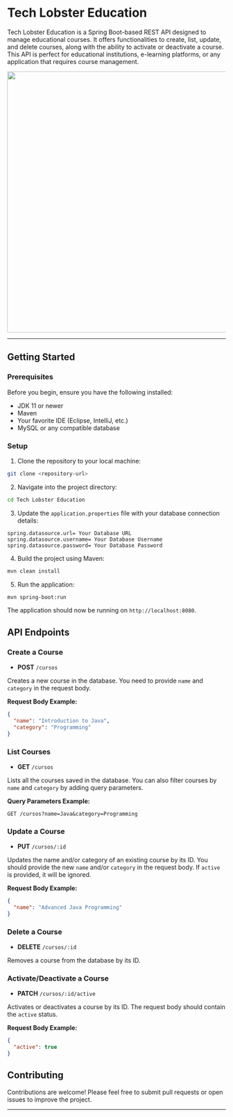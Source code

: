 # Tech Lobster Education 

Tech Lobster Education is a Spring Boot-based REST API designed to manage educational courses. It offers functionalities to create, list, update, and delete courses, along with the ability to activate or deactivate a course. This API is perfect for educational institutions, e-learning platforms, or any application that requires course management.

<div style="text-align: center;">
    <img src="https://i.ibb.co/GWpFH14/DALL-E-2024-03-13-14-25-22-A-school-in-the-USA-featuring-a-modern-tech-inspired-lobster-logo-on-its.webp" width="600px" hight="500px">
</div>

---

## Getting Started

### Prerequisites

Before you begin, ensure you have the following installed:
- JDK 11 or newer
- Maven
- Your favorite IDE (Eclipse, IntelliJ, etc.)
- MySQL or any compatible database

### Setup

1. Clone the repository to your local machine:

```bash
git clone <repository-url>
```

2. Navigate into the project directory:

```bash
cd Tech Lobster Education
```

3. Update the `application.properties` file with your database connection details:

```properties
spring.datasource.url= Your Database URL
spring.datasource.username= Your Database Username
spring.datasource.password= Your Database Password
```

4. Build the project using Maven:

```bash
mvn clean install
```

5. Run the application:

```bash
mvn spring-boot:run
```

The application should now be running on `http://localhost:8080`.

## API Endpoints

### Create a Course

- **POST** `/cursos`

Creates a new course in the database. You need to provide `name` and `category` in the request body.

**Request Body Example:**

```json
{
  "name": "Introduction to Java",
  "category": "Programming"
}
```

### List Courses

- **GET** `/cursos`

Lists all the courses saved in the database. You can also filter courses by `name` and `category` by adding query parameters.

**Query Parameters Example:**

`GET /cursos?name=Java&category=Programming`

### Update a Course

- **PUT** `/cursos/:id`

Updates the name and/or category of an existing course by its ID. You should provide the new `name` and/or `category` in the request body. If `active` is provided, it will be ignored.

**Request Body Example:**

```json
{
  "name": "Advanced Java Programming"
}
```

### Delete a Course

- **DELETE** `/cursos/:id`

Removes a course from the database by its ID.

### Activate/Deactivate a Course

- **PATCH** `/cursos/:id/active`

Activates or deactivates a course by its ID. The request body should contain the `active` status.

**Request Body Example:**

```json
{
  "active": true
}
```

## Contributing

Contributions are welcome! Please feel free to submit pull requests or open issues to improve the project.

---